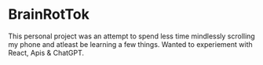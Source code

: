 # BrainRotTok

This personal project was an attempt to spend less time mindlessly scrolling my phone and atleast be learning a few things. Wanted to experiement with React, Apis & ChatGPT.
